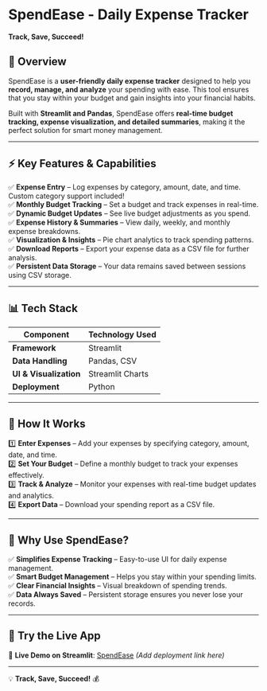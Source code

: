 # SpendEase - Daily Expense Tracker  
**Track, Save, Succeed!**  

## 📌 **Overview**  
SpendEase is a **user-friendly daily expense tracker** designed to help you **record, manage, and analyze** your spending with ease. This tool ensures that you stay within your budget and gain insights into your financial habits.

Built with **Streamlit and Pandas**, SpendEase offers **real-time budget tracking, expense visualization, and detailed summaries**, making it the perfect solution for smart money management.

---

## ⚡ **Key Features & Capabilities**  

✅ **Expense Entry** – Log expenses by category, amount, date, and time. Custom category support included!  
✅ **Monthly Budget Tracking** – Set a budget and track expenses in real-time.  
✅ **Dynamic Budget Updates** – See live budget adjustments as you spend.  
✅ **Expense History & Summaries** – View daily, weekly, and monthly expense breakdowns.  
✅ **Visualization & Insights** – Pie chart analytics to track spending patterns.  
✅ **Download Reports** – Export your expense data as a CSV file for further analysis.  
✅ **Persistent Data Storage** – Your data remains saved between sessions using CSV storage.  

---

## 📊 **Tech Stack**  

| Component  | Technology Used |
|------------|----------------|
| **Framework** | Streamlit |
| **Data Handling** | Pandas, CSV |
| **UI & Visualization** | Streamlit Charts |
| **Deployment** | Python |

---

## 🚀 **How It Works**  

1️⃣ **Enter Expenses** – Add your expenses by specifying category, amount, date, and time.  
2️⃣ **Set Your Budget** – Define a monthly budget to track your expenses effectively.  
3️⃣ **Track & Analyze** – Monitor your expenses with real-time budget updates and analytics.  
4️⃣ **Export Data** – Download your spending report as a CSV file.  

---

## 🎯 **Why Use SpendEase?**  

✅ **Simplifies Expense Tracking** – Easy-to-use UI for daily expense management.  
✅ **Smart Budget Management** – Helps you stay within your spending limits.  
✅ **Clear Financial Insights** – Visual breakdown of spending trends.  
✅ **Data Always Saved** – Persistent storage ensures you never lose your records.  

---

## 🔗 **Try the Live App**  

🚀 **Live Demo on Streamlit**: [SpendEase](https://spendease.streamlit.app/) *(Add deployment link here)*  

---

💡 **Track, Save, Succeed!** 💰
